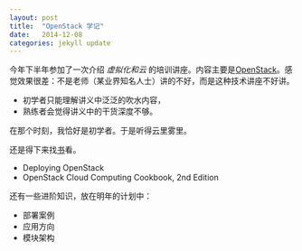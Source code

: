 ```yaml
---
layout: post
title:  "OpenStack 学记"
date:   2014-12-08
categories: jekyll update
---
```


今年下半年参加了一次介绍 *虚拟化和云* 的培训讲座。内容主要是[OpenStack](http://en.wikipedia.org/wiki/OpenStack)。感觉效果很差：不是老师（某业界知名人士）讲的不好，而是这种技术讲座不好讲。

* 初学者只能理解讲义中泛泛的吹水内容，
* 熟练者会觉得讲义中的干货深度不够。

在那个时刻，我恰好是初学者。于是听得云里雾里。

还是得下来找[书](http://slides.com/homerhuang/openstack-readings)看。 

* Deploying OpenStack 
* OpenStack Cloud Computing Cookbook, 2nd Edition

还有一些进阶知识，放在明年的计划中：

- 部署案例
- 应用方向
- 模块架构

